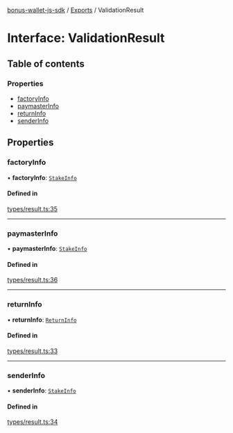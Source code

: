 [bonus-wallet-js-sdk](../README.md) / [Exports](../modules.md) / ValidationResult

# Interface: ValidationResult

## Table of contents

### Properties

- [factoryInfo](ValidationResult.md#factoryinfo)
- [paymasterInfo](ValidationResult.md#paymasterinfo)
- [returnInfo](ValidationResult.md#returninfo)
- [senderInfo](ValidationResult.md#senderinfo)

## Properties

### factoryInfo

• **factoryInfo**: [`StakeInfo`](StakeInfo.md)

#### Defined in

[types/result.ts:35](https://github.com/study-core/bonus-wallet-js-sdk/blob/a32b79e/src/types/result.ts#L35)

___

### paymasterInfo

• **paymasterInfo**: [`StakeInfo`](StakeInfo.md)

#### Defined in

[types/result.ts:36](https://github.com/study-core/bonus-wallet-js-sdk/blob/a32b79e/src/types/result.ts#L36)

___

### returnInfo

• **returnInfo**: [`ReturnInfo`](ReturnInfo.md)

#### Defined in

[types/result.ts:33](https://github.com/study-core/bonus-wallet-js-sdk/blob/a32b79e/src/types/result.ts#L33)

___

### senderInfo

• **senderInfo**: [`StakeInfo`](StakeInfo.md)

#### Defined in

[types/result.ts:34](https://github.com/study-core/bonus-wallet-js-sdk/blob/a32b79e/src/types/result.ts#L34)
